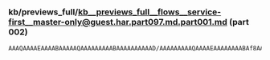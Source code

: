 ### kb/previews_full/kb__previews_full__flows__service-first__master-only@guest.har.part097.md.part001.md (part 002)

```md
AAAQAAAAEAAAABAAAAAQAAAAAAAAABAAAAAAAAAAD/AAAAAAAAAQAAAAEAAAAAAAABAf8AAAAAAAABAAAAAAAAAAEAAAAA
```

```
